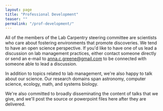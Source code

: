 ```yaml
---
layout: page
title: "Professional Development"
teaser: ""
permalink: "/prof-development/"
---
```


All of the members of the Lab Carpentry steering committee are scientists who care about fostering environments that promote discoveries. We tend to have an open science perspective. If you'd like to have one of us lead a discussion on lab management practices, either contact someone directly or send an e-mail to anna.c.greene@gmail.com to be connected with someone able to lead a discussion.

In addition to topics related to lab management, we're also happy to talk about our science. Our research domains span astronomy, computer science, ecology, math, and systems biology.

We're also committed to broadly disseminating the content of talks that we give, and we'll post the source or powerpoint files here after they are delivered.

